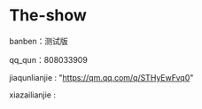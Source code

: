 # The-show  

banben：测试版 

qq_qun：808033909  

jiaqunlianjie : "https://qm.qq.com/q/STHyEwFvq0"

xiazailianjie :


 
